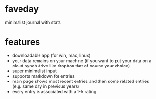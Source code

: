 # faveday
minimalist journal with stats

# features
* downloadable app (for win, mac, linux)
* your data remains on your machine (if you want to put your data on a cloud synch drive like dropbox that of course your choice)
* super minimalist input
* supports markdown for entries
* main page shows most recent entries and then some related entries (e.g. same day in previous years)
* every entry is associated with a 1-5 rating
